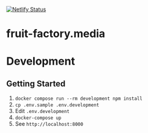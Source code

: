 [![Netlify Status](https://api.netlify.com/api/v1/badges/42a058ab-6ac2-4158-a188-84f0bf49a4e5/deploy-status)](https://app.netlify.com/sites/fruit-factory-media-production/deploys)

# fruit-factory.media

# Development

## Getting Started

1. `docker compose run --rm development npm install`
1. `cp .env.sample .env.development`
1. Edit `.env.development`
1. `docker-compose up`
1. See `http://localhost:8000`
